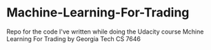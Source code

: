 # Machine-Learning-For-Trading

Repo for the code I've written while doing the Udacity course Mchine Learning For Trading by Georgia Tech CS 7646
